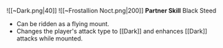 
![[~Dark.png|40]]
![[~Frostallion Noct.png|200]]
**Partner Skill**
Black Steed
- Can be ridden as a flying mount.
- Changes the player's attack type to [[Dark]] and enhances [[Dark]] attacks while mounted.